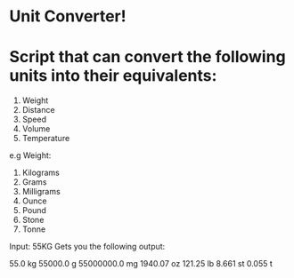 # Unit Converter!
# Script that can convert the following units into their equivalents:
1. Weight
2. Distance
3. Speed
4. Volume
5. Temperature

e.g Weight:
1) Kilograms
2) Grams
3) Milligrams    
4) Ounce
5) Pound
6) Stone
7) Tonne

Input: 55KG
Gets you the following output:

55.0 kg
55000.0 g
55000000.0 mg
1940.07 oz
121.25 lb
8.661 st
0.055 t
